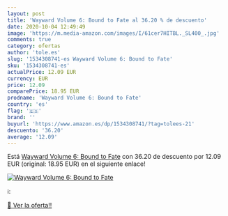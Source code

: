 ```yaml
---
layout: post
title: 'Wayward Volume 6: Bound to Fate al 36.20 % de descuento'
date: 2020-10-04 12:49:49
image: 'https://m.media-amazon.com/images/I/61cer7HITBL._SL400_.jpg'
comments: true
category: ofertas
author: 'tole.es'
slug: '1534308741-es Wayward Volume 6: Bound to Fate'
sku: '1534308741-es'
actualPrice: 12.09 EUR
currency: EUR
price: 12.09
comparePrice: 18.95 EUR
prodname: 'Wayward Volume 6: Bound to Fate'
country: 'es'
flag: '🇪🇸'
brand: ''
buyurl: 'https://www.amazon.es/dp/1534308741/?tag=tolees-21'
descuento: '36.20'
average: '12.09'
---
```


Está [Wayward Volume 6: Bound to Fate](https://www.amazon.es/dp/1534308741/?tag=tolees-21) con 36.20 de descuento por 12.09 EUR (original: 18.95 EUR) en el siguiente enlace!

[![Wayward Volume 6: Bound to Fate](https://m.media-amazon.com/images/I/61cer7HITBL._SL400_.jpg)](https://www.amazon.es/dp/1534308741/?tag=tolees-21)

ℹ️:


[🛒 Ver la oferta!!](https://www.amazon.es/dp/1534308741/?tag=tolees-21)
